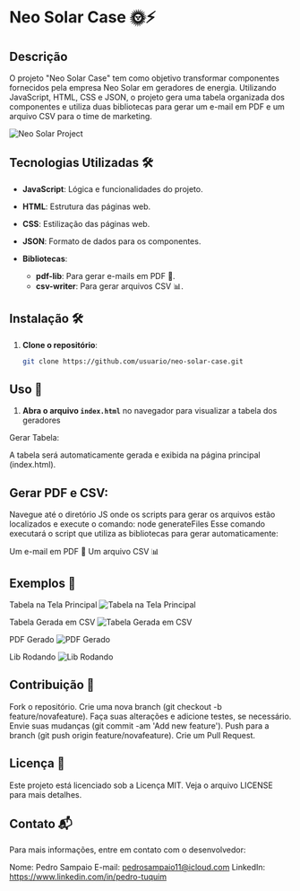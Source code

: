 # Neo Solar Case 🌞⚡

## Descrição

O projeto "Neo Solar Case" tem como objetivo transformar componentes fornecidos pela empresa Neo Solar em geradores de energia. Utilizando JavaScript, HTML, CSS e JSON, o projeto gera uma tabela organizada dos componentes e utiliza duas bibliotecas para gerar um e-mail em PDF e um arquivo CSV para o time de marketing.

![Neo Solar Project](https://via.placeholder.com/800x400.png?text=Neo+Solar+Project)

## Tecnologias Utilizadas 🛠️

- **JavaScript**: Lógica e funcionalidades do projeto.
- **HTML**: Estrutura das páginas web.
- **CSS**: Estilização das páginas web.
- **JSON**: Formato de dados para os componentes.

- **Bibliotecas**:
  - **pdf-lib**: Para gerar e-mails em PDF 📄.
  - **csv-writer**: Para gerar arquivos CSV 📊.

## Instalação 🛠️

1. **Clone o repositório**:

   ```bash
   git clone https://github.com/usuario/neo-solar-case.git


## Uso 🚀
1. **Abra o arquivo `index.html`** no navegador para visualizar a tabela dos geradores 

Gerar Tabela:

A tabela será automaticamente gerada e exibida na página principal (index.html).

## Gerar PDF e CSV:

Navegue até o diretório JS onde os scripts para gerar os arquivos estão localizados e execute o comando:
node generateFiles
Esse comando executará o script que utiliza as bibliotecas para gerar automaticamente:

Um e-mail em PDF 📄
Um arquivo CSV 📊

## Exemplos 📸

Tabela na Tela Principal
![Tabela na Tela Principal](./img/Tabela.png)

Tabela Gerada em CSV
![Tabela Gerada em CSV](./img/CsvGerado.png)

PDF Gerado
![PDF Gerado](./img/EmailGerado.png)

Lib Rodando
![Lib Rodando](./img/LibRodando.png)

## Contribuição 🤝

Fork o repositório.
Crie uma nova branch (git checkout -b feature/novafeature).
Faça suas alterações e adicione testes, se necessário.
Envie suas mudanças (git commit -am 'Add new feature').
Push para a branch (git push origin feature/novafeature).
Crie um Pull Request.

## Licença 📜
Este projeto está licenciado sob a Licença MIT. Veja o arquivo LICENSE para mais detalhes.

## Contato 📬

Para mais informações, entre em contato com o desenvolvedor:

Nome: Pedro Sampaio
E-mail: pedrosampaio11@icloud.com
LinkedIn: https://www.linkedin.com/in/pedro-tuquim

